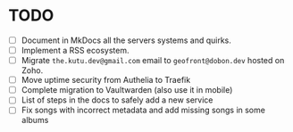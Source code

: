 # TODO

- [ ] Document in MkDocs all the servers systems and quirks.
- [ ] Implement a RSS ecosystem.
- [ ] Migrate `the.kutu.dev@gmail.com` email to `geofront@dobon.dev` hosted on Zoho.
- [ ] Move uptime security from Authelia to Traefik
- [ ] Complete migration to Vaultwarden (also use it in mobile)
- [ ] List of steps in the docs to safely add a new service
- [ ] Fix songs with incorrect metadata and  add missing songs in some albums
